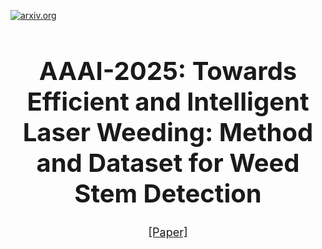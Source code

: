 [![arxiv.org](http://img.shields.io/badge/cs.CV-arXiv%3A2502.06255-B31B1B.svg)](https://arxiv.org/pdf/2502.06255)

<div align="center">
<h1 style="text-align: center; font-size: 2.5rem; font-weight: bolders">
AAAI-2025: Towards Efficient and Intelligent Laser Weeding: Method and Dataset for Weed Stem Detection
</h1>

<font size=4>[[Paper]](https://arxiv.org/pdf/2502.06255)</font> 
</div>